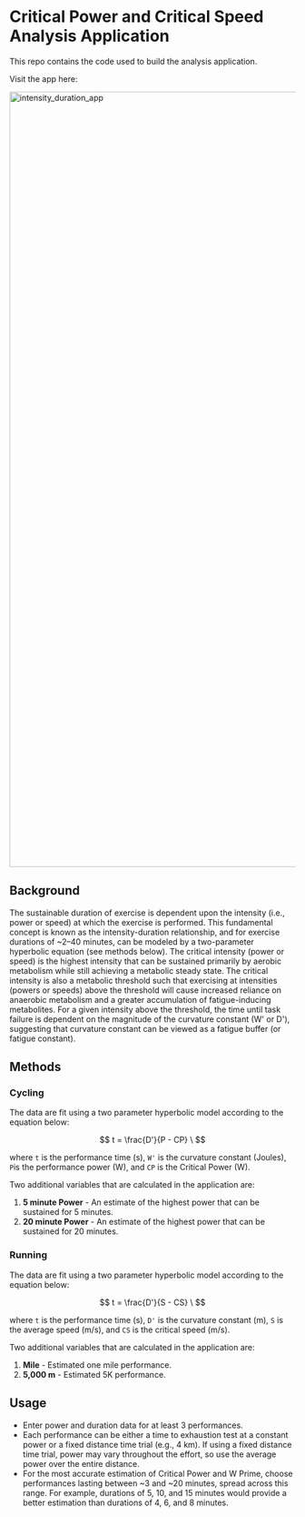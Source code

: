 # Critical Power and Critical Speed Analysis Application

This repo contains the code used to build the analysis application.

Visit the app here:

<img width="1363" alt="intensity_duration_app" src="https://github.com/user-attachments/assets/c4f35b0a-7335-4fcd-94f9-d9c356d3ac7d" />


## Background

The sustainable duration of exercise is dependent upon the intensity (i.e., power or speed) at which the exercise is performed. This fundamental concept is known as the intensity-duration relationship, and for exercise durations of ~2–40 minutes, can be modeled by a two-parameter hyperbolic equation (see methods below). The critical intensity (power or speed) is the highest intensity that can be sustained primarily by aerobic metabolism while still achieving a metabolic steady state. The critical intensity is also a metabolic threshold such that exercising at intensities (powers or speeds) above the threshold will cause increased reliance on anaerobic metabolism and a greater accumulation of fatigue-inducing metabolites. For a given intensity above the threshold, the time until task failure is dependent on the magnitude of the curvature constant (W' or D'), suggesting that curvature constant can be viewed as a fatigue buffer (or fatigue constant). 


## Methods

### Cycling
The data are fit using a two parameter hyperbolic model according to the equation below:

$$
t = \frac{D'}{P - CP} \
$$

where `t` is the performance time (s), `W'` is the curvature constant (Joules), `P`is the performance power (W), and `CP` is the Critical Power (W). 

Two additional variables that are calculated in the application are:

1. **5 minute Power** - An estimate of the highest power that can be sustained for 5 minutes.
2. **20 minute Power** - An estimate of the highest power that can be sustained for 20 minutes.


### Running
The data are fit using a two parameter hyperbolic model according to the equation below:

$$
t = \frac{D'}{S - CS} \
$$

where `t` is the performance time (s), `D'` is the curvature constant (m), `S` is the average speed (m/s), and `CS` is the critical speed (m/s).

Two additional variables that are calculated in the application are:

1. **Mile** - Estimated one mile performance.
2. **5,000 m** - Estimated 5K performance.


## Usage

- Enter power and duration data for at least 3 performances.
- Each performance can be either a time to exhaustion test at a constant power or a fixed distance time trial (e.g., 4 km). If using a fixed distance time trial, power may vary throughout the effort, so use the average power over the entire distance.
- For the most accurate estimation of Critical Power and W Prime, choose performances lasting between ~3 and ~20 minutes, spread across this range. For example, durations of 5, 10, and 15 minutes would provide a better estimation than durations of 4, 6, and 8 minutes.
